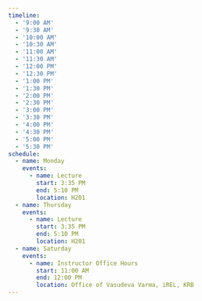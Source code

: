 ```yaml
---
timeline:
  - '9:00 AM'
  - '9:30 AM'
  - '10:00 AM'
  - '10:30 AM'
  - '11:00 AM'
  - '11:30 AM'
  - '12:00 PM'
  - '12:30 PM'
  - '1:00 PM'
  - '1:30 PM'
  - '2:00 PM'
  - '2:30 PM'
  - '3:00 PM'
  - '3:30 PM'
  - '4:00 PM'
  - '4:30 PM'
  - '5:00 PM'
  - '5:30 PM'
schedule:
  - name: Monday
    events:
      - name: Lecture
        start: 3:35 PM
        end: 5:10 PM
        location: H201
  - name: Thursday
    events:
      - name: Lecture
        start: 3:35 PM
        end: 5:10 PM
        location: H201
  - name: Saturday
    events:
      - name: Instructor Office Hours
        start: 11:00 AM
        end: 12:00 PM
        location: Office of Vasudeva Varma, iREL, KRB
---
```

